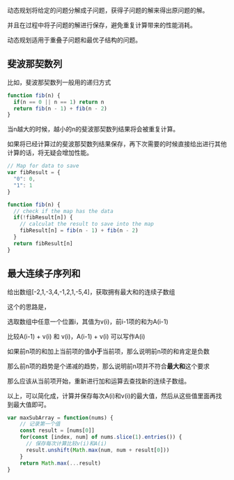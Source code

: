 动态规划将给定的问题分解成子问题，获得子问题的解来得出原问题的解。

并且在过程中将子问题的解进行保存，避免重复计算带来的性能消耗。



动态规划适用于重叠子问题和最优子结构的问题。



## 斐波那契数列

比如，斐波那契数列一般用的递归方式

```javascript
function fib(n) {
  if(n == 0 || n == 1) return n
  return fib(n - 1) + fib(n - 2)
}
```

当n越大的时候，越小的n的斐波那契数列结果将会被重复计算。

如果将已经计算过的斐波那契数列结果保存，再下次需要的时候直接给出进行其他计算的话，将无疑会增加性能。

```javascript
// Map for data to save
var fibResult = {
  "0": 0,
  "1": 1
}

function fib(n) {
  // check if the map has the data
  if(!fibResult[n]) {
    // calculat the result to save into the map
    fibResult[n] = fib(n - 1) + fib(n - 2)
  }
  return fibResult[n]
}
```



## 最大连续子序列和

给出数组[-2,1,-3,4,-1,2,1,-5,4]，获取拥有最大和的连续子数组

这个的思路是，

选取数组中任意一个位置i，其值为v(i)，前i-1项的和为A(i-1)

比较A(i-1) + v(i) 和 v(i)，A(i-1) + v(i) 可以写作A(i)

如果前n项的和加上当前项的值**小于**当前项，那么说明前n项的和肯定是负数

那么前n项的趋势是个递减的趋势，那么说明前n项并不符合**最大和**这个要求

那么应该从当前项开始，重新进行加和运算去查找新的连续子数组。



以上，可以简化成，计算并保存每次A(i)和v(i)的最大值，然后从这些值里面再找到最大值即可。

```javascript
var maxSubArray = function(nums) {
    // 记录第一个值
    const result = [nums[0]]
    for(const [index, num] of nums.slice(1).entries()) {
      // 保存每次计算比较v(i)和A(i)
      result.unshift(Math.max(num, num + result[0]))
    }
  	return Math.max(...result)
}
```


